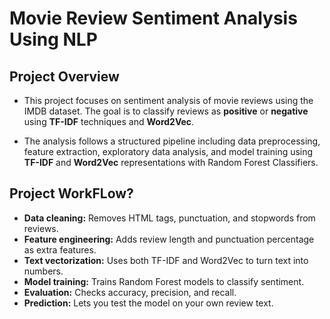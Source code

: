 
# Movie Review Sentiment Analysis Using NLP

## Project Overview

- This project focuses on sentiment analysis of movie reviews using the IMDB dataset. The goal is to classify reviews as **positive** or **negative** using **TF-IDF** techniques and **Word2Vec**.

- The analysis follows a structured pipeline including data preprocessing, feature extraction, exploratory data analysis, and model training using **TF-IDF** and **Word2Vec** representations with Random Forest Classifiers.

## Project WorkFLow?

- **Data cleaning:** Removes HTML tags, punctuation, and stopwords from reviews.
- **Feature engineering:** Adds review length and punctuation percentage as extra features.
- **Text vectorization:** Uses both TF-IDF and Word2Vec to turn text into numbers.
- **Model training:** Trains Random Forest models to classify sentiment.
- **Evaluation:** Checks accuracy, precision, and recall.
- **Prediction:** Lets you test the model on your own review text.


